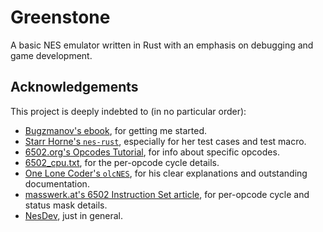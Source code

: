 # Greenstone

A basic NES emulator written in Rust with an emphasis on debugging and game development.

## Acknowledgements

This project is deeply indebted to (in no particular order):

- [Bugzmanov's ebook](https://bugzmanov.github.io/nes_ebook/), for getting me started.
- [Starr Horne's `nes-rust`](https://github.com/starrhorne/nes-rust), especially for her test cases and test macro.
- [6502.org's Opcodes Tutorial](http://www.6502.org/tutorials/6502opcodes.html), for info about specific opcodes.
- [6502_cpu.txt](https://www.nesdev.org/6502_cpu.txt), for the per-opcode cycle details.
- [One Lone Coder's `olcNES`](https://github.com/OneLoneCoder/olcNES/), for his clear explanations and outstanding documentation.
- [masswerk.at's 6502 Instruction Set article](https://www.masswerk.at/6502/6502_instruction_set.html), for per-opcode cycle and status mask details.
- [NesDev](https://www.nesdev.org/), just in general.
